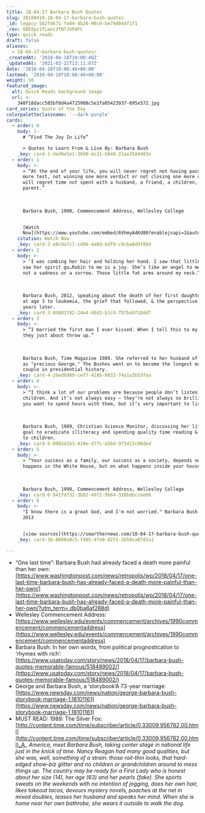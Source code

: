 ```yaml
---
title: 18.04.17 Barbara Bush Quotes
slug: 20180418-18-04-17-barbara-bush-quotes
_id: legacy-562fd671-fe89-4b26-90c8-be79d044f1f1
_rev: O8E8pz1fLwnc3fN7JVF0FC
type: quick_reads
draft: false
aliases:
  - 18-04-17-barbara-bush-quotes/
_createdAt: '2018-04-18T10:00:46Z'
_updatedAt: '2021-03-22T13:11:07Z'
date: '2018-04-18T10:00:46+00:00'
lastmod: '2018-04-18T10:00:46+00:00'
weight: 50
featured_image:
  alt: Quick Reads background image
  url: >-
    348f18dacc585bf8d4a4725908c5e2fa05423937-695x572.jpg
card_series: Quote of the Day
colorpaletteclassname: '--dark-purple'
cards:
  - order: 0
    body: |-
      # “Find The Joy In Life”

      > Quotes to Learn From & Live By: Barbara Bush
    _key: card-1-ded9e5e1-3690-4c31-b848-21ae3584403e
  - order: 1
    body: >-
      > “At the end of your life, you will never regret not having passed one
      more test, not winning one more verdict or not closing one more deal. You
      will regret time not spent with a husband, a friend, a children, or a
      parent.”  
        
        
        
      Barbara Bush, 1990, Commencement Address, Wellesley College


      [Watch
      Now](https://www.youtube.com/embed/6VhmyA4Kd80?enablejsapi=1&autoplay=1&rel=0)
    citation: Watch Now
    _key: card-2-e8c9a7c7-cd06-4a8d-bdf9-c9cba8d9f09d
  - order: 2
    body: >-
      > ‘I was combing her hair and holding her hand. I saw that little body, I
      saw her spirit go…Robin to me is a joy. She’s like an angel to me; she’s
      not a sadness or a sorrow. Those little fat arms around my neck.”  
        
        
        
      Barbara Bush, 2012, speaking about the death of her first daughter, Robin,
      at age 3 to leukemia, the grief that followed, & the perspective that came
      years later.
    _key: card-3-85083782-24e4-48d3-b1c9-757bddf18dd7
  - order: 3
    body: >-
      > “I married the first man I ever kissed. When I tell this to my children,
      they just about throw up.”  
        
        
        
      Barbara Bush, Time Magazine 1989. She referred to her husband of 73 years
      as "precious George." The Bushes went on to become the longest married
      couple in presidential history.
    _key: card-4-2bed6989-cef7-418b-8033-74a1a3b53fea
  - order: 4
    body: >-
      > “I think a lot of our problems are because people don’t listen to our
      children. And it’s not always easy – they’re not always so brilliant that
      you want to spend hours with them, but it’s very important to listen.”  
        
        
        
      Barbara Bush, 1989, Christian Science Monitor, discussing her lifelong
      goal to eradicate illiteracy and spending quality time reading & listening
      to children.
    _key: card-5-0902d1b3-010e-477c-a58d-9f3d13c08ded
  - order: 5
    body: >-
      > “Your success as a family, our success as a society, depends not on what
      happens in the White House, but on what happens inside your house.”  
        
        
        
      Barbara Bush, 1990, Commencement Address, Wellesley College
    _key: card-6-941fd732-3b02-4972-9b64-310bdbccee66
  - order: 6
    body: >-
      "I know there is a great God, and I'm not worried." Barbara Bush to C-SPAN
      2013


      [view sources](https://smarthernews.com/18-04-17-barbara-bush-quotes/)
    _key: card-10-6668a9c5-f485-4fe0-82f1-3b50ca07d2a1

---
```

* “One last time”: Barbara Bush had already faced a death more painful than her own: [https://www.washingtonpost.com/news/retropolis/wp/2018/04/17/one-last-time-barbara-bush-has-already-faced-a-death-more-painful-than-her-own/](https://www.washingtonpost.com/news/retropolis/wp/2018/04/17/one-last-time-barbara-bush-has-already-faced-a-death-more-painful-than-her-own/?utm_term=.db0ba6af288d)
* Wellesley Commencement Address: [https://www.wellesley.edu/events/commencement/archives/1990commencement/commencementaddress](https://www.wellesley.edu/events/commencement/archives/1990commencement/commencementaddress)
* Barbara Bush: In her own words, from political prognostication to ‘rhymes with rich’: [https://www.usatoday.com/story/news/2018/04/17/barbara-bush-quotes-memorable-famous/518489002/](https://www.usatoday.com/story/news/2018/04/17/barbara-bush-quotes-memorable-famous/518489002/)
* George and Barbara Bush, a ‘storybook’A 73-year marriage: [https://www.newsday.com/news/nation/george-barbara-bush-storybook-marriage-1.18101161](https://www.newsday.com/news/nation/george-barbara-bush-storybook-marriage-1.18101161)
* MUST READ: 1989: The Silver Fox: [http://content.time.com/time/subscriber/article/0,33009,956782,00.html](http://content.time.com/time/subscriber/article/0,33009,956782,00.html)_A_ _America, meet Barbara Bush, taking center stage in national life just in the knick of time. Nancy Reagan had many good qualities, but she was, well, something of a strain: those rail-thin looks, that hard-edged show-biz glitter and no children or grandchildren around to mess things up. The country may be ready for a First Lady who is honest about her size (14), her age (63) and her pearls (fake). She sports sweats on the weekends with no intention of jogging, does her own hair, likes takeout tacos, devours mystery novels, poaches at the net in mixed doubles, teases her husband and speaks her mind. When she is home near her own bathrobe, she wears it outside to walk the dog._